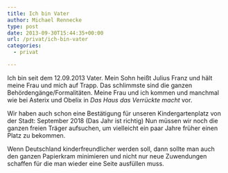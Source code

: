 ```yaml
---
title: Ich bin Vater
author: Michael Rennecke
type: post
date: 2013-09-30T15:44:35+00:00
url: /privat/ich-bin-vater
categories:
  - privat

---
```

Ich bin seit dem 12.09.2013 Vater. Mein Sohn heißt Julius Franz und hält meine Frau und mich auf Trapp. Das schlimmste sind die ganzen Behördengänge/Formalitäten. Meine Frau und ich kommen und manchmal wie bei Asterix und Obelix in _Das Haus das Verrückte macht_ vor.

Wir haben auch schon eine Bestätigung für unseren Kindergartenplatz von der Stadt: September 2018 (Das Jahr ist richtig) Nun müssen wir noch die ganzen freien Träger aufsuchen, um vielleicht ein paar Jahre früher einen Platz zu bekommen.

Wenn Deutschland kinderfreundlicher werden soll, dann sollte man auch den ganzen Papierkram minimieren und nicht nur neue Zuwendungen schaffen für die man wieder eine Seite ausfüllen muss.